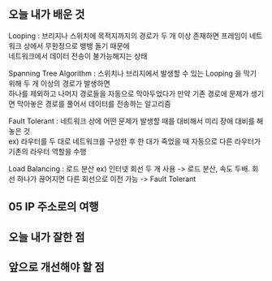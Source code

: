 <h2> 오늘 내가 배운 것 </h2>

Looping : 브리지나 스위치에 목적지까지의 경로가 두 개 이상 존재하면 프레임이 네트워크 상에서 무한정으로 뱅뱅 돌기 때문에   
네트워크에서 데이터 전송이 불가능해지는 상태

Spanning Tree Algorithm : 스위치나 브리지에서 발생할 수 있는 Looping 을 막기 위해 두 개 이상의 경로가 발생하면   
하나를 제외하고 나머지 경로들을 자동으로 막아두었다가 만약 기존 경로에 문제가 생기면 막아놓은 경로를 풀어서 데이터를 전송하는 알고리즘

Fault Tolerant : 네트워크 상에 어떤 문제가 발생할 때를 대비해서 미리 장애 대비를 해놓은 것   
ex) 라우터를 두 대로 네트워크를 구성한 후 한 대가 죽었을 때 자동으로 다른 라우터가 기존의 라우터 역할을 수행

Load Balancing : 로드 분산
ex) 인터넷 회선 두 개 사용 -> 로드 분산, 속도 두배. 회선 하나가 끊어지면 다른 회선으로 이전 가능 -> Fault Tolerant

<h2> 05 IP 주소로의 여행 </h2>






<h2> 오늘 내가 잘한 점 </h2>



<h2> 앞으로 개선해야 할 점 </h2>
